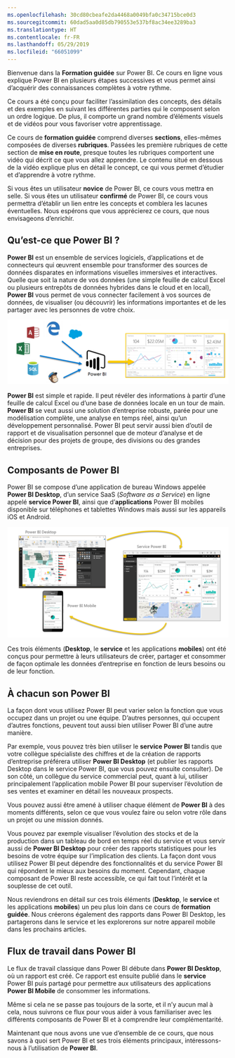 ```yaml
---
ms.openlocfilehash: 30cd80cbeafe2da4468a0049bfa0c34715bce0d3
ms.sourcegitcommit: 60dad5aa0d85db790553e537bf8ac34ee3289ba3
ms.translationtype: HT
ms.contentlocale: fr-FR
ms.lasthandoff: 05/29/2019
ms.locfileid: "66051099"
---
```

Bienvenue dans la **Formation guidée** sur Power BI. Ce cours en ligne vous explique Power BI en plusieurs étapes successives et vous permet ainsi d’acquérir des connaissances complètes à votre rythme.

Ce cours a été conçu pour faciliter l’assimilation des concepts, des détails et des exemples en suivant les différentes parties qui le composent selon un ordre logique. De plus, il comporte un grand nombre d’éléments visuels et de vidéos pour vous favoriser votre apprentissage.

Ce cours de **formation guidée** comprend diverses **sections**, elles-mêmes composées de diverses **rubriques**. Passées les première rubriques de cette section de **mise en route**, presque toutes les rubriques comportent une vidéo qui décrit ce que vous allez apprendre. Le contenu situé en dessous de la vidéo explique plus en détail le concept, ce qui vous permet d’étudier et d’apprendre à votre rythme.

Si vous êtes un utilisateur **novice** de Power BI, ce cours vous mettra en selle. Si vous êtes un utilisateur **confirmé** de Power BI, ce cours vous permettra d’établir un lien entre les concepts et comblera les lacunes éventuelles. Nous espérons que vous apprécierez ce cours, que nous envisageons d’enrichir.

## <a name="what-is-power-bi"></a>Qu’est-ce que Power BI ?
**Power BI** est un ensemble de services logiciels, d’applications et de connecteurs qui œuvrent ensemble pour transformer des sources de données disparates en informations visuelles immersives et interactives. Quelle que soit la nature de vos données (une simple feuille de calcul Excel ou plusieurs entrepôts de données hybrides dans le cloud et en local), **Power BI** vous permet de vous connecter facilement à vos sources de données, de visualiser (ou découvrir) les informations importantes et de les partager avec les personnes de votre choix.

![](media/0-0-what-is-power-bi/c0a0_1.png)

**Power BI** est simple et rapide. Il peut révéler des informations à partir d’une feuille de calcul Excel ou d’une base de données locale en un tour de main. **Power BI** se veut aussi une solution d’entreprise robuste, parée pour une modélisation complète, une analyse en temps réel, ainsi qu’un développement personnalisé. Power BI peut servir aussi bien d’outil de rapport et de visualisation personnel que de moteur d’analyse et de décision pour des projets de groupe, des divisions ou des grandes entreprises.

## <a name="the-parts-of-power-bi"></a>Composants de Power BI
Power BI se compose d’une application de bureau Windows appelée **Power BI Desktop**, d’un service SaaS (*Software as a Service*) en ligne appelé **service Power BI**, ainsi que d’**applications** Power BI mobiles disponible sur téléphones et tablettes Windows mais aussi sur les appareils iOS et Android.

![](media/0-0-what-is-power-bi/c0a0_2.png)

Ces trois éléments (**Desktop**, le **service** et les applications **mobiles**) ont été conçus pour permettre à leurs utilisateurs de créer, partager et consommer de façon optimale les données d’entreprise en fonction de leurs besoins ou de leur fonction.

## <a name="how-power-bi-matches-your-role"></a>À chacun son Power BI
La façon dont vous utilisez Power BI peut varier selon la fonction que vous occupez dans un projet ou une équipe. D’autres personnes, qui occupent d’autres fonctions, peuvent tout aussi bien utiliser Power BI d’une autre manière.

Par exemple, vous pouvez très bien utiliser le **service Power BI** tandis que votre collègue spécialiste des chiffres et de la création de rapports d’entreprise préférera utiliser **Power BI Desktop** (et publier les rapports Desktop dans le service Power BI, que vous pouvez ensuite consulter). De son côté, un collègue du service commercial peut, quant à lui, utiliser principalement l’application mobile Power BI pour superviser l’évolution de ses ventes et examiner en détail les nouveaux prospects.

Vous pouvez aussi être amené à utiliser chaque élément de **Power BI** à des moments différents, selon ce que vous voulez faire ou selon votre rôle dans un projet ou une mission donnés.

Vous pouvez par exemple visualiser l’évolution des stocks et de la production dans un tableau de bord en temps réel du service et vous servir aussi de **Power BI Desktop** pour créer des rapports statistiques pour les besoins de votre équipe sur l’implication des clients. La façon dont vous utilisez Power BI peut dépendre des fonctionnalités et du service Power BI qui répondent le mieux aux besoins du moment. Cependant, chaque composant de Power BI reste accessible, ce qui fait tout l’intérêt et la souplesse de cet outil.

Nous reviendrons en détail sur ces trois éléments (**Desktop**, le **service** et les applications **mobiles**) un peu plus loin dans ce cours de **formation guidée**. Nous créerons également des rapports dans Power BI Desktop, les partagerons dans le service et les explorerons sur notre appareil mobile dans les prochains articles.

## <a name="the-flow-of-work-in-power-bi"></a>Flux de travail dans Power BI
Le flux de travail classique dans Power BI débute dans **Power BI Desktop**, où un rapport est créé. Ce rapport est ensuite publié dans le **service** Power BI puis partagé pour permettre aux utilisateurs des applications **Power BI Mobile** de consommer les informations.

Même si cela ne se passe pas toujours de la sorte, et il n’y aucun mal à cela, nous suivrons ce flux pour vous aider à vous familiariser avec les différents composants de Power BI et à comprendre leur complémentarité.

Maintenant que nous avons une vue d’ensemble de ce cours, que nous savons à quoi sert Power BI et ses trois éléments principaux, intéressons-nous à l’utilisation de **Power BI**.

